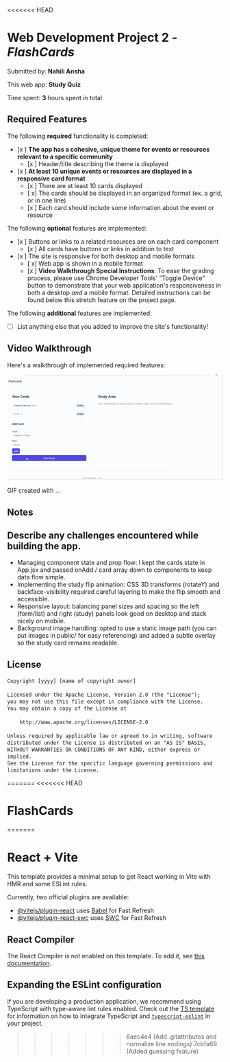 <<<<<<< HEAD
# Web Development Project 2 - *FlashCards*

Submitted by: **Nahili Ansha**

This web app: **Study Quiz**

Time spent: **3** hours spent in total

## Required Features

The following **required** functionality is completed:

- [x ] **The app has a cohesive, unique theme for events or resources relevant to a specific community**
  - [x ] Header/title describing the theme is displayed
- [x ] **At least 10 unique events or resources are displayed in a responsive card format**
  - [x ] There are at least 10 cards displayed 
  - [ x] The cards should be displayed in an organized format (ex. a grid, or in one line)
  - [x ] Each card should include some information about the event or resource


The following **optional** features are implemented:

- [x ] Buttons or links to a related resources are on each card component
  - [x ] All cards have buttons or links in addition to text
- [x ] The site is responsive for both desktop and mobile formats
  - [ x] Web app is shown in a mobile format
  - [x ] **Video Walkthrough Special Instructions**: To ease the grading process, please use Chrome Developer Tools' "Toggle Device" button to demonstrate that your web application's responsiveness in both a desktop *and* a mobile format. Detailed instructions can be found below this stretch feature on the project page. 

The following **additional** features are implemented:

* [ ] List anything else that you added to improve the site's functionality!

## Video Walkthrough

Here's a walkthrough of implemented required features:

<img src='https://github.com/nahili-ansha/FlashCards/blob/main/flashcards2.gif' title='Video Walkthrough' width='' alt='Video Walkthrough' />

<!-- Replace this with whatever GIF tool you used! -->
GIF created with ...  
<!-- Recommended tools:
[Kap](https://getkap.co/) for macOS
[ScreenToGif](https://www.screentogif.com/) for Windows
[peek](https://github.com/phw/peek) for Linux. -->

## Notes

## Describe any challenges encountered while building the app.
- Managing component state and prop flow: I kept the cards state in App.jsx and passed onAdd / card array down to components to keep data flow simple.
- Implementing the study flip animation: CSS 3D transforms (rotateY) and backface-visibility required careful layering to make the flip smooth and accessible.
- Responsive layout: balancing panel sizes and spacing so the left (form/list) and right (study) panels look good on desktop and stack nicely on mobile.
- Background image handling: opted to use a static image path (you can put images in public/ for easy referencing) and added a subtle overlay so the study card remains readable.

## License

    Copyright [yyyy] [name of copyright owner]

    Licensed under the Apache License, Version 2.0 (the "License");
    you may not use this file except in compliance with the License.
    You may obtain a copy of the License at

        http://www.apache.org/licenses/LICENSE-2.0

    Unless required by applicable law or agreed to in writing, software
    distributed under the License is distributed on an "AS IS" BASIS,
    WITHOUT WARRANTIES OR CONDITIONS OF ANY KIND, either express or implied.
    See the License for the specific language governing permissions and
    limitations under the License.
=======
<<<<<<< HEAD
# FlashCards
=======
# React + Vite

This template provides a minimal setup to get React working in Vite with HMR and some ESLint rules.

Currently, two official plugins are available:

- [@vitejs/plugin-react](https://github.com/vitejs/vite-plugin-react/blob/main/packages/plugin-react) uses [Babel](https://babeljs.io/) for Fast Refresh
- [@vitejs/plugin-react-swc](https://github.com/vitejs/vite-plugin-react/blob/main/packages/plugin-react-swc) uses [SWC](https://swc.rs/) for Fast Refresh

## React Compiler

The React Compiler is not enabled on this template. To add it, see [this documentation](https://react.dev/learn/react-compiler/installation).

## Expanding the ESLint configuration

If you are developing a production application, we recommend using TypeScript with type-aware lint rules enabled. Check out the [TS template](https://github.com/vitejs/vite/tree/main/packages/create-vite/template-react-ts) for information on how to integrate TypeScript and [`typescript-eslint`](https://typescript-eslint.io) in your project.
>>>>>>> 6aec4e4 (Add .gitattributes and normalize line endings)
>>>>>>> 7cbfa69 (Added guessing feature)
